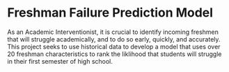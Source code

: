 # Freshman Failure Prediction Model
As an Academic Interventionist, it is crucial to identify incoming freshmen that will struggle academically, and to do so early, quickly, and accurately. This project seeks to use historical data to develop a model that uses over 20 freshman characteristics to rank the liklihood that students will struggle in their first semester of high school.

